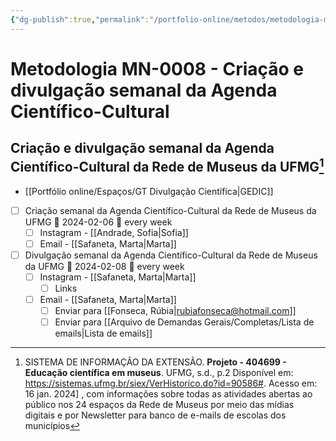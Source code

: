 ```yaml
---
{"dg-publish":true,"permalink":"/portfolio-online/metodos/metodologia-mn-0008-criacao-e-divulgacao-semanal-da-agenda-cientifico-cultural/","tags":["💼/🎯/🛠️"],"created":"2024-02-05T11:59:48.990-03:00","updated":"2024-02-10T15:28:42.955-03:00"}
---
```



# Metodologia MN-0008 - Criação e divulgação semanal da Agenda Científico-Cultural

## Criação e divulgação semanal da Agenda Científico-Cultural da Rede de Museus da UFMG[^1]  
[^1]:SISTEMA DE INFORMAÇÃO DA EXTENSÃO. **Projeto - 404699 - Educação científica em museus**. UFMG, s.d., p.2 Disponível em: <https://sistemas.ufmg.br/siex/VerHistorico.do?id=90586#>. Acesso em: 16 jan. 2024] , com informações sobre todas as atividades abertas ao público nos 24 espaços da Rede de Museus por meio das mídias digitais e por Newsletter para banco de e-mails de escolas dos municípios

- [[Portfólio online/Espaços/GT Divulgação Científica\|GEDIC]]

- [ ] Criação semanal da Agenda Científico-Cultural da Rede de Museus da UFMG 📅 2024-02-06 🔁 every week 
	- [ ] Instagram - [[Andrade, Sofia\|Sofia]]
	- [ ] Email - [[Safaneta, Marta\|Marta]]
- [ ] Divulgação semanal da Agenda Científico-Cultural da Rede de Museus da UFMG 📅 2024-02-08 🔁 every week 
	- [ ] Instagram - [[Safaneta, Marta\|Marta]]
		- [ ] Links
	- [ ] Email - [[Safaneta, Marta\|Marta]]
		- [ ] Enviar para [[Fonseca, Rúbia\|rubiafonseca@hotmail.com]]
		- [ ] Enviar para [[Arquivo de Demandas Gerais/Completas/Lista de emails\|Lista de emails]]